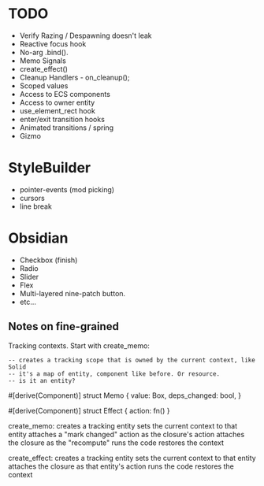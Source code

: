 # TODO

* Verify Razing / Despawning doesn't leak
* Reactive focus hook
* No-arg .bind().
* Memo Signals
* create_effect()
* Cleanup Handlers - on_cleanup();
* Scoped values
* Access to ECS components
* Access to owner entity
* use_element_rect hook
* enter/exit transition hooks
* Animated transitions / spring
* Gizmo

# StyleBuilder

* pointer-events (mod picking)
* cursors
* line break

# Obsidian

* Checkbox (finish)
* Radio
* Slider
* Flex
* Multi-layered nine-patch button.
* etc...

## Notes on fine-grained

Tracking contexts. Start with create_memo:

    -- creates a tracking scope that is owned by the current context, like Solid
    -- it's a map of entity, component like before. Or resource.
    -- is it an entity?

#[derive(Component)]
struct Memo {
    value: Box<dyn Any>,
    deps_changed: bool,
}

#[derive(Component)]
struct Effect {
    action: fn()
}

create_memo:
    creates a tracking entity
    sets the current context to that entity
    attaches a "mark changed" action as the closure's action
    attaches the closure as the "recompute"
    runs the code
    restores the context

create_effect:
    creates a tracking entity
    sets the current context to that entity
    attaches the closure as that entity's action
    runs the code
    restores the context

